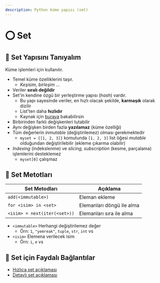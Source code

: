 ```yaml
---
description: Python küme yapısı (set)
---
```

# ⭕ Set

## 🔰 Set Yapısını Tanıyalım

Küme işlemleri için kullanılır.

* Temel küme özelliklerini taşır.
  * _Keşisim, birleşim ..._
* Veriler **sıralı değildir**
* Set'in kendine özgü bir yerleştirme yapısı (_hash_) vardır.
  * Bu yapı sayesinde veriler, en hızlı olacak şekilde, **karmaşık** olarak dizilir
  * List'ten daha **hızlıdır**
  * Kaynak için [buraya](https://stackoverflow.com/a/7717046/9770490s) bakabilirsin
* Birbirinden farklı değişkenleri tutabilir
* Aynı değişken birden fazla **yazılamaz** (küme özelliği)
* Tüm değerlerin _inmutable_ (değiştirilemez) olması gerekmektedir
  * `myset = {[1, 2, 3]}` komutunda `[1, 2, 3]` list öğesi _mutable_ olduğundan değiştirilebilir (ekleme çıkarma olabilir)
* _Indexing_ (indekslenme) ve _slicing, subscription_ (kesme, parçalama) işlemlerini desteklemez
  * `myset[0]` çalışmaz

## 💠 Set Metotları

| Set Metodları                | Açıklama                  |
| ---------------------------- | ------------------------- |
| `add(<immutable>)`           | Eleman ekleme             |
| `for <isim> in <set>`        | Elemanları döngü ile alma |
| `<isim> = next(iter(<set>))` | Elemanları sıra ile alma  |

* `<immutable>` Herhangi değiştirilemez değer
  * Örn: `1`, `"yemreak"`, `tuple`, `str`, `int` vs
* `<isim>` Elemena verilecek isim
  * Örn: `i`, `e` vs

## 🔗 Set için Faydalı Bağlantılar

* [Hızlıca set açıklaması](https://www.programiz.com/python-programming/set)
* [Detaylı set açıklaması](https://www.datacamp.com/community/tutorials/sets-in-python)
